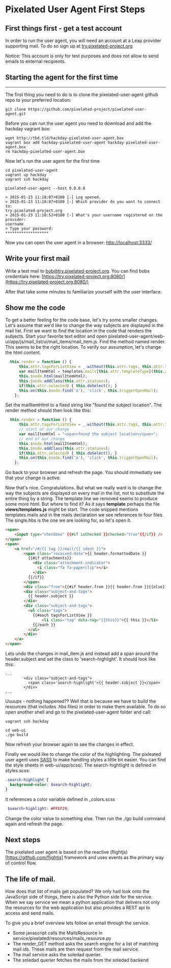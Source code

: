 Pixelated User Agent First Steps
================================

## First things first - get a test account

In order to run the user agent, you will need an account at a Leap provider supporting mail. To do so sign up at [try.pixelated-project.org](https://try.pixelated-project.org/signup)

Notice: This account is only for test purposes and does not allow to send emails to external recipients.


## Starting the agent for the first time
---

The first thing you need to do is to clone the pixelated-user-agent github repo to your preferred location:

```
git clone https://github.com/pixelated-project/pixelated-user-agent.git
```

Before you can run the user agent you need to download and add the hackday vagrant box:

```
wget http://tbd.tld/hackday-pixelated-user-agent.box
vagrant box add hackday-pixelated-user-agent hackday-pixelated-user-agent.box
rm hackday-pixelated-user-agent.box
```

Now let's run the user agent for the first time

```
cd pixelated-user-agent
vagrant up hackday
vagrant ssh hackday

pixelated-user-agent --host 0.0.0.0

> 2015-01-23 11:18:07+0100 [-] Log opened.
> 2015-01-23 11:18:07+0100 [-] Which provider do you want to connect to:
try.pixelated-project.org
> 2015-01-23 11:18:52+0100 [-] What's your username registered on the provider:
username
> Type your password:
*******************
```

Now you can open the user agent in a browser: [http://localhost:3333/](http://localhost:3333/)

## Write your first mail

Write a test mail to bob@try.pixelated-project.org. You can find bobs credentials here: [https://try.pixelated-project.org:8080/](https://try.pixelated-project.org:8080/)

After that take some minutes to familiarize yourself with the user interface.

## Show me the code

To get a better feeling for the code base, let's try some smaller changes. Let's assume that we'd like to change the way subjects are displayed in the mail list.
First we want to find the location in the code that renders the subjects. 
Start your favorite text editor and open pixelated-user-agent/web-ui/app/js/mail_list/ui/mail_items/mail_item.js. Find the method named render. This seems to be the right location. To verify our assumption, let's change the html content. 

```javascript
  this.render = function () {
      this.attr.tagsForListView = _.without(this.attr.tags, this.attr.tag);
      var mailItemHtml = templates.mails[this.attr.templateType](this.attr); // <-- here
      this.$node.html(mailItemHtml);                                         // <-- and here
      this.$node.addClass(this.attr.statuses);
      if(this.attr.selected) { this.doSelect(); }
      this.on(this.$node.find('a'), 'click', this.triggerOpenMail);
    };
```

Set the mailItemHtml to a fixed string like "found the subject location". The render method should then look like this:
 
```javascript
  this.render = function () {
      this.attr.tagsForListView = _.without(this.attr.tags, this.attr.tag);
      // start of our change
      var mailItemHtml = "<span>found the subject location</span>";
      // end of our change
      this.$node.html(mailItemHtml);
      this.$node.addClass(this.attr.statuses);
      if(this.attr.selected) { this.doSelect(); }
      this.on(this.$node.find('a'), 'click', this.triggerOpenMail);
    };
```

Go back to your browser and refresh the page. You should immediatly see that your change is active.

Now that's nice. Congratulations. But what we really want is to change the way the subjects are displayed on every mail in the list, not to substitute the entire thing by a string.
The template line we removed seems to produce some more html. But where to find it? As it says **template** perhaps the file **views/templates.js** might be start.
The code snipped mentions templates.mails and in the mails declaration we see references to four files. The single.hbs is the one we are looking for, so let's open it.

```html
<span>
    <input type="checkbox" {{#if isChecked }}checked="true"{{/if}} />
</span>
<span>
    <a href="/#/{{ tag }}/mail/{{ ident }}">
        <span class="received-date">{{ header.formattedDate }}
          {{#if attachments}}
            <div class="attachment-indicator">
              <i class="fa fa-paperclip"></i>
            </div>
          {{/if}}
        </span>
        <div class="from">{{#if header.from }}{{ header.from }}{{else}}{{t "you"}}{{/if}}</div>
        <div class="subject-and-tags">
          {{ header.subject }}
        </div>
        <div class="subject-and-tags">
          <ul class="tags">
            {{#each tagsForListView }}
                <li class="tag" data-tag="{{this}}">{{ this }}</li>
            {{/each }}
          </ul>
        </div>
    </a>
</span>
```

Lets undo the changes in mail_item.js and instead add a span around the header.subject and set the class to 'search-highlight'. It should look like this:

```
...
        <div class="subject-and-tags">
          <span class='search-highlight'>{{ header.subject }}</span>
        </div>
...
```

Uuuups - nothing happened?? Well that is because we have to build the resources (that includes .hbs files) in order to make them available. To do so open another shell and go to the pixelated-user-agent folder and call: 

```shell
vagrant ssh hackday

cd web-ui
./go build
```

Now refresh your browser again to see the changes in effect.

Finally we would like to change the color of the highlighting. The pixleated user agent uses [SASS](http://sass-lang.com/) to make handling styles a little bit easier.
You can find the style sheets in web-ui/app/scss/. The search-hightlight is defined in styles.scss:

```scss
.search-highlight {
  background-color: $search-highlight;
}
```

It references a color variable defined in \_colors.scss 

```scss
 $search-highlight: #FFEF29;
```

Change the color value to something else. Then run the ./go build command again and refresh the page. 

## Next steps

The pixelated user agent is based on the reactive (flightjs)[https://github.com/flightjs] framework and uses events as the primary way of control flow.

## The life of mail.

How does that list of mails get populated? We only had look onto the JavaScript side of things, there is also the Python side for the service. When we say service we mean a python application that delivers not only the resources for the web application but also provides a REST api to access and send mails.

To give you a brief overview lets follow an email through the service.

* Some javascript calls the MailsResource in service/pixelated/resources/mails_resource.py 
* The render_GET method asks the search engine for a list of matching mail ids. These mails are then request from the mail service.
* The mail service asks the soledad querier.
* The soledad querier fetches the mails from the soledad backend

